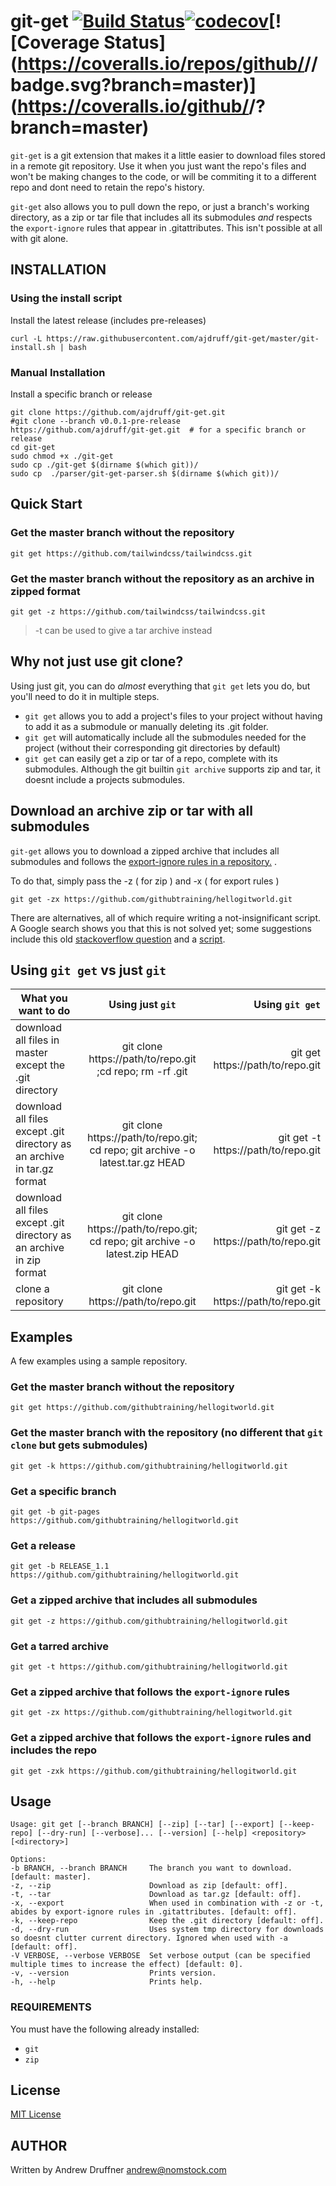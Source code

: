 # git-get [![Build Status](https://travis-ci.com/ajdruff/git-get.svg?branch=master)](https://travis-ci.com/ajdruff/git-get)[![codecov](https://codecov.io/gh/ajdruff/git-get/branch/master/graph/badge.svg)](https://codecov.io/gh/ajdruff/git-get)[![Coverage Status](https://coveralls.io/repos/github/<github username>/<repo name>/badge.svg?branch=master)](https://coveralls.io/github/<github username>/<repo name>?branch=master)

`git-get` is a git extension that makes it a little easier to download files stored in a remote git repository. Use it when you just want the repo's files and won't be making changes to the code, or will be commiting it to a different repo and dont need to retain the repo's history.

`git-get` also allows you to pull down the repo, or just a branch's working directory, as a zip or tar file that includes all its submodules *and* respects the `export-ignore` rules that appear in .gitattributes. This isn't possible at all with git alone.

## INSTALLATION

### Using the install script

Install the latest release (includes pre-releases)

    curl -L https://raw.githubusercontent.com/ajdruff/git-get/master/git-install.sh | bash

### Manual Installation

Install a specific branch or release

    git clone https://github.com/ajdruff/git-get.git
    #git clone --branch v0.0.1-pre-release  https://github.com/ajdruff/git-get.git  # for a specific branch or release
    cd git-get
    sudo chmod +x ./git-get
    sudo cp ./git-get $(dirname $(which git))/
    sudo cp  ./parser/git-get-parser.sh $(dirname $(which git))/

## Quick Start

### Get the master branch without the repository

    git get https://github.com/tailwindcss/tailwindcss.git

### Get the master branch without the repository as an archive in zipped format

    git get -z https://github.com/tailwindcss/tailwindcss.git

> -t can be used to give a tar archive instead

## Why not just use git clone?

Using just git, you can do *almost* everything that `git get` lets you do, but you'll need to do it in multiple steps.

* `git get` allows you to add a project's files to your project without having to add it as a submodule or manually deleting its .git folder.
* `git get`  will automatically include all the submodules needed for the project (without their corresponding git directories by default)
* `git get`  can easily get a zip or tar of a repo, complete with its submodules. Although the git builtin `git archive` supports zip and tar, it doesnt include a projects submodules.

## Download an archive zip or tar with all submodules

 `git-get` allows you to download a zipped archive that includes all submodules and follows the [export-ignore rules in a repository.](https://git-scm.com/docs/gitattributes) .

 To do that, simply pass the -z ( for zip ) and -x ( for export rules )

    git get -zx https://github.com/githubtraining/hellogitworld.git

 There are alternatives, all of which require writing a not-insignificant script. A Google search shows you that this is not solved yet; some suggestions include this old  [stackoverflow question](https://stackoverflow.com/questions/5482544/how-can-i-use-git-archive-to-include-submodules-from-a-bare-repository) and a [script](https://ttboj.wordpress.com/2015/07/23/git-archive-with-submodules-and-tar-magic/).

## Using `git get` vs just `git`

| What you want to do |      Using just `git`   |  Using `git get` |
|----------|:-------------:|------:|
| download all files in master except the .git directory | git clone  https://path/to/repo.git ;cd repo; rm -rf .git|git get  https://path/to/repo.git
| download all files except .git directory  as an archive in tar.gz format | git clone https://path/to/repo.git; cd repo;  git archive -o latest.tar.gz HEAD |  git get -t https://path/to/repo.git
| download all files except .git directory as an archive in zip format | git clone https://path/to/repo.git; cd repo;  git archive -o latest.zip HEAD |  git get -z https://path/to/repo.git
| clone a repository| git clone https://path/to/repo.git | git get -k https://path/to/repo.git|

## Examples

A few examples using a sample repository.

### Get the master branch without the repository

    git get https://github.com/githubtraining/hellogitworld.git

### Get the master branch **with** the repository (no different that `git clone` but gets submodules)

    git get -k https://github.com/githubtraining/hellogitworld.git

### Get a specific branch

    git get -b git-pages https://github.com/githubtraining/hellogitworld.git

### Get a release

    git get -b RELEASE_1.1  https://github.com/githubtraining/hellogitworld.git

### Get a zipped archive that includes all submodules

    git get -z https://github.com/githubtraining/hellogitworld.git

### Get a tarred archive

    git get -t https://github.com/githubtraining/hellogitworld.git

### Get a zipped archive that follows the `export-ignore` rules

    git get -zx https://github.com/githubtraining/hellogitworld.git

### Get a zipped archive that follows the `export-ignore` rules and includes the repo

    git get -zxk https://github.com/githubtraining/hellogitworld.git

## Usage

    Usage: git get [--branch BRANCH] [--zip] [--tar] [--export] [--keep-repo] [--dry-run] [--verbose]... [--version] [--help] <repository> [<directory>]

    Options:
    -b BRANCH, --branch BRANCH     The branch you want to download. [default: master].
    -z, --zip                      Download as zip [default: off].
    -t, --tar                      Download as tar.gz [default: off].
    -x, --export                   When used in combination with -z or -t, abides by export-ignore rules in .gitattributes. [default: off].
    -k, --keep-repo                Keep the .git directory [default: off].
    -d, --dry-run                  Uses system tmp directory for downloads so doesnt clutter current directory. Ignored when used with -a [default: off].
    -V VERBOSE, --verbose VERBOSE  Set verbose output (can be specified multiple times to increase the effect) [default: 0].
    -v, --version                  Prints version.
    -h, --help                     Prints help.

### REQUIREMENTS

You must have the following already installed:

* `git`
* `zip`

## License

[MIT License](https://github.com/ajdruff/git-get/blob/master/LICENSE)

## AUTHOR

Written by Andrew Druffner andrew@nomstock.com
